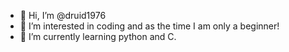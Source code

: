 - 👋 Hi, I’m @druid1976
- 👀 I’m interested in coding and as the time I am only a beginner!
- 🌱 I’m currently learning python and C.

<!---
druid1976/druid1976 is a ✨ special ✨ repository because its `README.md` (this file) appears on your GitHub profile.
You can click the Preview link to take a look at your changes.
--->
